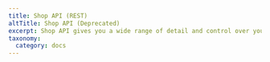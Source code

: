 ```yaml
---
title: Shop API (REST)
altTitle: Shop API (Deprecated)
excerpt: Shop API gives you a wide range of detail and control over your products base, as well as the basket functionality (called a "selection") with support of multiple payment and shipping methods.
taxonomy:
  category: docs
---
```

